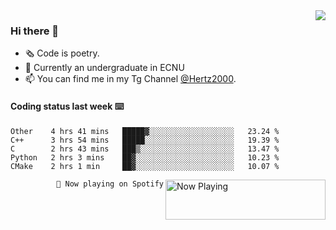 <img  align="right" src="https://github-readme-stats.vercel.app/api?username=BillChen2K&show_icons=true&count_private=true&hide_title=true">

### Hi there 👋

- 🗞 Code is poetry.
- 🌱 Currently an undergraduate in ECNU
- 📫 You can find me in my Tg Channel [@Hertz2000](https://t.me/Hertz2000).

#### Coding status last week ⌨️

<!--START_SECTION:waka-->
```text
Other    4 hrs 41 mins   █████▓░░░░░░░░░░░░░░░░░░░   23.24 % 
C++      3 hrs 54 mins   █████░░░░░░░░░░░░░░░░░░░░   19.39 % 
C        2 hrs 43 mins   ███▒░░░░░░░░░░░░░░░░░░░░░   13.47 % 
Python   2 hrs 3 mins    ██▓░░░░░░░░░░░░░░░░░░░░░░   10.23 % 
CMake    2 hrs 1 min     ██▓░░░░░░░░░░░░░░░░░░░░░░   10.07 % 
```
<!--END_SECTION:waka-->


<div>
<a href="https://spotify-now-playing.billchen2k.vercel.app/now-playing?open">
   <img align="right" src="https://spotify-now-playing.billchen2k.vercel.app/now-playing" width="256" height="64" alt="Now Playing">
</a>
</div>

<div>
<p align="right"><code>🎵 Now playing on Spotify</code></p>
</div>

<!--
**BillChen2K/BillChen2K** is a ✨ _special_ ✨ repository because its `README.md` (this file) appears on your GitHub profile.

Here are some ideas to get you started:

- 🔭 I’m currently working on ...
- 🌱 I’m currently learning ...
- 👯 I’m looking to collaborate on ...
- 🤔 I’m looking for help with ...
- 💬 Ask me about ...
- 📫 How to reach me: ...
- 😄 Pronouns: ...
- ⚡ Fun fact: ...
-->
